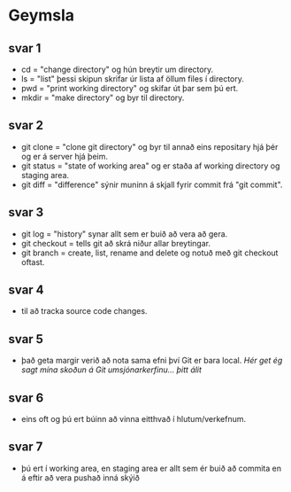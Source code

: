 # Geymsla
## svar 1
* cd = "change directory" og hún breytir um directory.
* ls = "list" þessi skipun skrifar úr lista af öllum files í directory.
* pwd = "print working directory" og skifar út þar sem þú ert.
* mkdir = "make directory" og byr til directory.
## svar 2
* git clone = "clone git directory" og byr til annað eins repositary hjá þér og er á server hjá þeim.
* git status = "state of working area" og er staða af working directory og staging area.
* git diff = "difference" sýnir muninn á skjall fyrir commit frá "git commit".
## svar 3
* git log = "history" synar allt sem er buið að vera að gera.
* git checkout = tells git að skrá niður allar breytingar.
* git branch = create, list, rename and delete og notuð með git checkout oftast.
## svar 4
* til að tracka source code changes.
## svar 5
* það geta margir verið að nota sama efni því Git er bara local. _Hér get ég sagt mína skoðun á Git umsjónarkerfinu… þitt álit_  
## svar 6
* eins oft og þú ert búinn að vinna eitthvað í hlutum/verkefnum.
## svar 7
* þú ert í working area, en staging area er allt sem ér buið að commita en á eftir að vera pushað inná skýið

